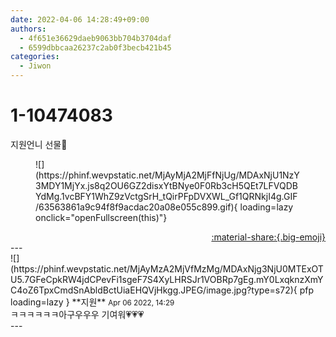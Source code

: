 ```yaml
---
date: 2022-04-06 14:28:49+09:00
authors:
  - 4f651e36629daeb9063bb704b3704daf
  - 6599dbbcaa26237c2ab0f3becb421b45
categories:
  - Jiwon
---
```


# 1-10474083

<div class="post-container" markdown="1">
<div class="content-container md-sidebar__scrollwrap" markdown="1">

지원언니 선물🎁
<figure markdown="1">
![](https://phinf.wevpstatic.net/MjAyMjA2MjFfNjUg/MDAxNjU1NzY3MDY1MjYx.js8q2OU6GZ2disxYtBNye0F0Rb3cH5QEt7LFVQDBYdMg.1vcBFY1WhZ9zVctgSrH_tQirPFpDVXWL_Gf1QRNkjI4g.GIF/63563861a9c94f8f9acdac20a08e055c899.gif){ loading=lazy onclick="openFullscreen(this)"}
</figure>


</div>
</div>

<div style="text-align: right;" markdown="1">
<a href="https://weverse.io/fromis9/fanpost/1-10474083" style="text-align: right;">:material-share:{.big-emoji}</a>
</div>
---

<div class="comments-container md-sidebar__scrollwrap" markdown="1">
<div class="comment" markdown="1">
<div class='id-container' markdown="1">
![](https://phinf.wevpstatic.net/MjAyMzA2MjVfMzMg/MDAxNjg3NjU0MTExOTU5.7GFeCpkRW4jdCPevFi1sgeF7S4XyLHRSJr1VOBRp7gEg.mY0LxqknzXmYC4oZ6TpxCmdSnAbldBctUiaEHQVjHkgg.JPEG/image.jpg?type=s72){ pfp loading=lazy }
**<span class="artist">지원</span>** <small>Apr 06 2022, 14:29</small><br>
</div>
<div class='comment-body' markdown="1">
ㅋㅋㅋㅋㅋㅋ아구우우우 기여워💗💗💗
</div>
</div>
</div>
---
